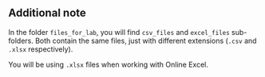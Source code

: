 ## Additional note

In the folder `files_for_lab`, you will find `csv_files` and `excel_files` sub-folders. Both contain the same files, just with different extensions (`.csv` and `.xlsx` respectively).

You will be using `.xlsx` files when working with Online Excel.
